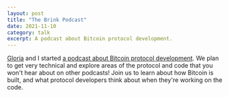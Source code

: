 ```yaml
---
layout: post
title: "The Brink Podcast"
date: 2021-11-10
category: talk
excerpt: A podcast about Bitcoin protocol development.
---
```


[Gloria](https://twitter.com/glozow) and I started [a podcast about
Bitcoin protocol development](https://brink.dev/podcast). We plan to get very
technical and explore areas of the protocol and code that you won't hear about
on other podcasts! Join us to learn about how Bitcoin is built, and what protocol
developers think about when they're working on the code.
